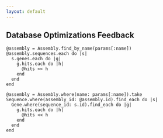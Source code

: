 ```yaml
---
layout: default
---
```


## Database Optimizations Feedback

    @assembly = Assembly.find_by_name(params[:name])
    @assembly.sequences.each do |s|
      s.genes.each do |g|
        g.hits.each do |h|
          @hits << h
        end
      end
    end

    @assembly = Assembly.where(name: params[:name]).take
    Sequence.where(assembly_id: @assembly.id).find_each do |s|
      Gene.where(sequence_id: s.id).find_each do |g|
        g.hits.each do |h|
          @hits << h
        end
      end
    end

